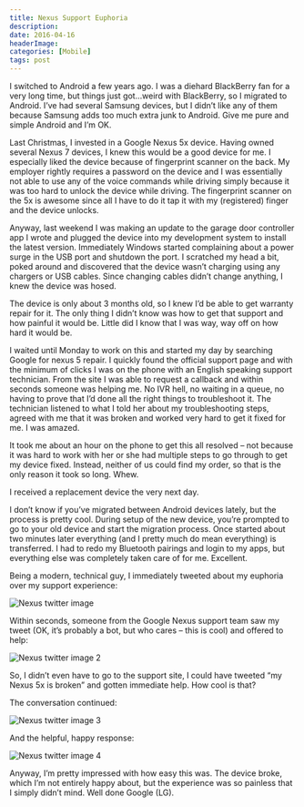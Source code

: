```yaml
---
title: Nexus Support Euphoria
description: 
date: 2016-04-16
headerImage: 
categories: [Mobile]
tags: post
---
```


I switched to Android a few years ago. I was a diehard BlackBerry fan for a very long time, but things just got…weird with BlackBerry, so I migrated to Android. I’ve had several Samsung devices, but I didn’t like any of them because Samsung adds too much extra junk to Android. Give me pure and simple Android and I’m OK.

Last Christmas, I invested in a Google Nexus 5x device. Having owned several Nexus 7 devices, I knew this would be a good device for me. I especially liked the device because of fingerprint scanner on the back. My employer rightly requires a password on the device and I was essentially not able to use any of the voice commands while driving simply because it was too hard to unlock the device while driving. The fingerprint scanner on the 5x is awesome since all I have to do it tap it with my (registered) finger and the device unlocks.

Anyway, last weekend I was making an update to the garage door controller app I wrote and plugged the device into my development system to install the latest version. Immediately Windows started complaining about a power surge in the USB port and shutdown the port. I scratched my head a bit, poked around and discovered that the device wasn’t charging using any chargers or USB cables. Since changing cables didn’t change anything, I knew the device was hosed.

The device is only about 3 months old, so I knew I’d be able to get warranty repair for it. The only thing I didn’t know was how to get that support and how painful it would be. Little did I know that I was way, way off on how hard it would be.

I waited until Monday to work on this and started my day by searching Google for nexus 5 repair. I quickly found the official support page and with the minimum of clicks I was on the phone with an English speaking support technician. From the site I was able to request a callback and within seconds someone was helping me. No IVR hell, no waiting in a queue, no having to prove that I’d done all the right things to troubleshoot it. The technician listened to what I told her about my troubleshooting steps, agreed with me that it was broken and worked very hard to get it fixed for me. I was amazed.

It took me about an hour on the phone to get this all resolved – not because it was hard to work with her or she had multiple steps to go through to get my device fixed. Instead, neither of us could find my order, so that is the only reason it took so long. Whew.

I received a replacement device the very next day.

I don’t know if you’ve migrated between Android devices lately, but the process is pretty cool. During setup of the new device, you’re prompted to go to your old device and start the migration process. Once started about two minutes later everything (and I pretty much do mean everything) is transferred. I had to redo my Bluetooth pairings and login to my apps, but everything else was completely taken care of for me. Excellent.

Being a modern, technical guy, I immediately tweeted about my euphoria over my support experience:

![Nexus twitter image ](images/stories/2016/nexus-1.png) 

Within seconds, someone from the Google Nexus support team saw my tweet (OK, it’s probably a bot, but who cares – this is cool) and offered to help:

![Nexus twitter image 2](images/stories/2016/nexus-2.png) 

So, I didn’t even have to go to the support site, I could have tweeted “my Nexus 5x is broken” and gotten immediate help. How cool is that?

The conversation continued:

![Nexus twitter image 3](images/stories/2016/nexus-3.png) 

And the helpful, happy response:

![Nexus twitter image 4](images/stories/2016/nexus-4.png) 

Anyway, I’m pretty impressed with how easy this was. The device broke, which I’m not entirely happy about, but the experience was so painless that I simply didn’t mind. Well done Google (LG).